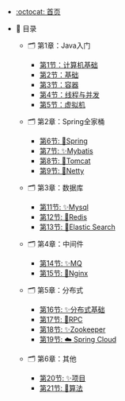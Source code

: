 - [:octocat: 首页](/README)
- :memo: 目录
   - 🗂️ 第1章：Java入门
       - [第1节：计算机基础](/md/01-network.md)
       - [第2节：基础](/md/02-java-base.md)
       - [第3节：容器](/md/03-java-collection.md)
       - [第4节：线程与并发](/md/04-java-thread.md)
       - [第5节：虚拟机](/md/05-java-jvm.md)

   - 🗂️ 第2章：Spring全家桶
       - [第6节: 🥇Spring](/md/06-spirng.md)
       - [第7节: ✨Mybatis](/md/08-mybatis.md)
       - [第8节: 🎊Tomcat](/md/11-tomcat.md)
       - [第9节: 🎉Netty](/md/10-netty.md)
   - 🗂️ 第3章：数据库
       - [第11节: ✨Mysql](/md/15-mysql.md)
       - [第12节: 🎊Redis](/md/16-redis.md)
       - [第13节: 🎉Elastic Search](/md/13-es.md)
   - 🗂️ 第4章：中间件
       - [第14节: ✨MQ](/md/14-mq.md)
       - [第15节: 🎊Nginx](/md/12-nginx.md)
   - 🗂️ 第5章：分布式
       - [第16节: ✨分布式基础](/md/17-cloud-base.md)
       - [第17节: 🎊RPC](/md/18-rpc.md)
       - [第18节: ✨Zookeeper](/md/20-zookeper.md)
       - [第19节: :cloud: Spring Cloud](/md/19-spring-cloud.md)
   - 🗂️ 第6章：其他
       - [第20节: ✨项目](/md/22-program.md)
       - [第21节: 🎊算法](/md/21-algorithm.md)
       <!-- - [第18节: ✨网络及计算机](/md/22-network.md) -->

   <!-- - 🗂️ 第7章：源码系列
       - [第16节: ✨Spring源码](/md/analysis/spring/)
         - [✨IOC 原理](/md/analysis/spring/spring-ioc.md)
         - [✨Bean 原理](/md/analysis/spring/spring-bean.md)
         - [✨其他](/md/analysis/spring/spring-other.md)
       - [第17节: 🎊Dubbo](/md/cloud/dubbo.md)
       - [第18节: ✨Zookeeper](/md/cloud/zookeeper.md)
       - [第19节: :cloud: Spring Cloud](/md/cloud/spring-cloud.md) -->